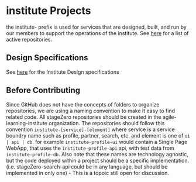# institute Projects

the institute- prefix is used for services that are designed, built, and run by our members to support the operations of the institute. See [here](https://github.com/orgs/agile-learning-institute/repositories?q=institute&type=all&sort=name) for a list of active repositories.

## Design Specifications

See [here](./specifications/README.md) for the Institute Design specifications

## Before Contributing

Since GitHub does not have the concepts of folders to organize repositories, we are using a naming convention to make it easy to find related code. All stageZero repositories should be created in the agile-learning-institute organization. The repositories should follow this convention ```institute-[service]-[element]``` where service is a service boundry name such as profile, partner, search, etc. and element is one of ```ui | api | db```. for example ```institute-profile-ui``` would contain a Single Page WebApp, that uses the ```institute-profile-api``` api, with test data from ```institute-profile-db```. Also note that these names are technology agnostic, but the code deployed within a project should be a specific implementation. (i.e. stageZero-search-api could be in any language, but should be implemented in only one) - This is a topoic still open for discussion.
